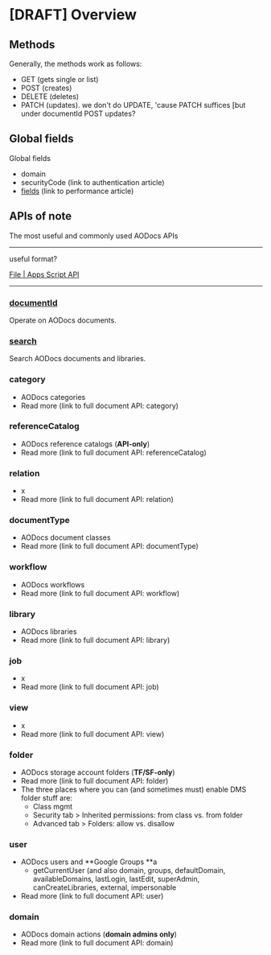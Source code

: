 # [DRAFT] Overview

## Methods

Generally, the methods work as follows:
*   GET (gets single or list)
*   POST (creates)
*   DELETE (deletes)
*   PATCH (updates).  we don't do UPDATE, 'cause PATCH suffices [but under documentId POST updates?

## Global fields

Global fields
*   domain
*   securityCode (link to authentication article)
*   <span style="text-decoration:underline;">fields</span> (link to performance article)

## APIs of note


The most useful and commonly used AODocs APIs

---

useful format?

[File | Apps Script API](https://developers.google.com/apps-script/api/reference/rest/v1/File)

---

### [documentId](https://drive.google.com/a/altirnao.com/open?id=11PiT5MuYn6BXiJ5dh_PSW2LK5eo4HfMMRYbEFg4Up8s)

Operate on AODocs documents.


### [search](https://docs.google.com/document/d/1QAIPQZWM_5iQolBjO0_5mBgGyZRde4_4_9vD0DD4MHI/edit)

Search AODocs documents and libraries.


### category



*   AODocs categories
*   Read more (link to full document API: category)


### referenceCatalog



*   AODocs reference catalogs (**API-only**)
*   Read more (link to full document API: referenceCatalog)


### relation



*   x
*   Read more (link to full document API: relation)


### documentType



*   AODocs document classes
*   Read more (link to full document API: documentType)


### workflow



*   AODocs workflows
*   Read more (link to full document API: workflow)


### library



*   AODocs libraries
*   Read more (link to full document API: library)


### job



*   x
*   Read more (link to full document API: job)


### view



*   x
*   Read more (link to full document API: view)


### folder



*   AODocs storage account folders (**TF/SF-only**)
*   Read more (link to full document API: folder)
*   The three places where you can (and sometimes must) enable DMS folder stuff are:
    *   Class mgmt
    *   Security tab > Inherited permissions: from class vs. from folder
    *   Advanced tab > Folders: allow vs. disallow


### user



*   AODocs users and **Google Groups **a
    *   getCurrentUser (and also domain, groups, defaultDomain, availableDomains, lastLogin, lastEdit, superAdmin, canCreateLibraries, external, impersonable
*   Read more (link to full document API: user)


### domain



*   AODocs domain actions (**domain admins only**)
*   Read more (link to full document API: domain)

